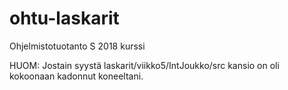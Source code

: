 # ohtu-laskarit
Ohjelmistotuotanto S 2018 kurssi

HUOM: Jostain syystä laskarit/viikko5/IntJoukko/src kansio on oli kokoonaan kadonnut koneeltani.

